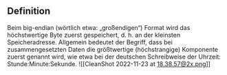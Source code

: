 ## Definition

Beim big-endian (wörtlich etwa: „großendigen“) Format wird das höchstwertige Byte zuerst gespeichert, d. h. an der kleinsten Speicheradresse. Allgemein bedeutet der Begriff, dass bei zusammengesetzten Daten die größtwertige (höchstrangige) Komponente zuerst genannt wird, wie etwa bei der deutschen Schreibweise der Uhrzeit: Stunde:Minute:Sekunde.
![[CleanShot 2022-11-23 at 18.38.57@2x.png]]
